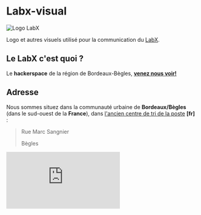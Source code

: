 Labx-visual
===========
![Logo LabX](https://raw.github.com/Labx/labx-visual/master/logo/logo-labx-bordeaux.png)

Logo et autres visuels utilisé pour la communication du [LabX](http://www.labx.fr/).

## Le LabX c'est quoi ?

Le **hackerspace** de la région de Bordeaux-Bègles, **[venez nous voir!](https://maps.google.fr/?ll=44.812663,-0.554399&spn=0.001496,0.002642&t=h&z=19)**

## Adresse

Nous sommes situez dans la communauté urbaine de **Bordeaux/Bègles** (dans le sud-ouest de la **France**), dans [l'ancien centre de tri de la poste](https://www.labx.fr/?p=471) **[fr]** :

> Rue Marc Sangnier
>
> Bègles

[![Adresse du LabX, Bordeaux Bègles](https://www.labx.fr/wp-content/themes/thememin/themify/img.php?src=http://www.labx.fr/wp-content/uploads/2013/09/labxl.png&w=560&h=250)](https://maps.google.fr/?ll=44.812663,-0.554399&spn=0.001496,0.002642&t=h&z=19)
